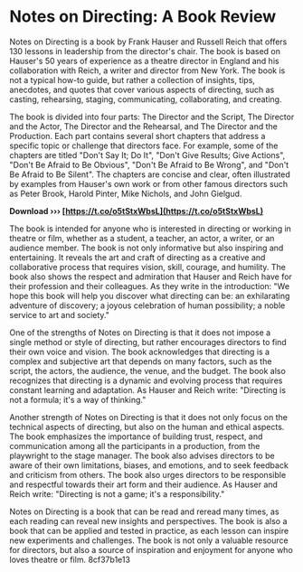 # Notes on Directing: A Book Review
 
Notes on Directing is a book by Frank Hauser and Russell Reich that offers 130 lessons in leadership from the director's chair. The book is based on Hauser's 50 years of experience as a theatre director in England and his collaboration with Reich, a writer and director from New York. The book is not a typical how-to guide, but rather a collection of insights, tips, anecdotes, and quotes that cover various aspects of directing, such as casting, rehearsing, staging, communicating, collaborating, and creating.
 
The book is divided into four parts: The Director and the Script, The Director and the Actor, The Director and the Rehearsal, and The Director and the Production. Each part contains several short chapters that address a specific topic or challenge that directors face. For example, some of the chapters are titled "Don't Say It; Do It", "Don't Give Results; Give Actions", "Don't Be Afraid to Be Obvious", "Don't Be Afraid to Be Wrong", and "Don't Be Afraid to Be Silent". The chapters are concise and clear, often illustrated by examples from Hauser's own work or from other famous directors such as Peter Brook, Harold Pinter, Mike Nichols, and John Gielgud.
 
**Download ››› [https://t.co/o5tStxWbsL](https://t.co/o5tStxWbsL)**


 
The book is intended for anyone who is interested in directing or working in theatre or film, whether as a student, a teacher, an actor, a writer, or an audience member. The book is not only informative but also inspiring and entertaining. It reveals the art and craft of directing as a creative and collaborative process that requires vision, skill, courage, and humility. The book also shows the respect and admiration that Hauser and Reich have for their profession and their colleagues. As they write in the introduction: "We hope this book will help you discover what directing can be: an exhilarating adventure of discovery; a joyous celebration of human possibility; a noble service to art and society."

One of the strengths of Notes on Directing is that it does not impose a single method or style of directing, but rather encourages directors to find their own voice and vision. The book acknowledges that directing is a complex and subjective art that depends on many factors, such as the script, the actors, the audience, the venue, and the budget. The book also recognizes that directing is a dynamic and evolving process that requires constant learning and adaptation. As Hauser and Reich write: "Directing is not a formula; it's a way of thinking."
 
Another strength of Notes on Directing is that it does not only focus on the technical aspects of directing, but also on the human and ethical aspects. The book emphasizes the importance of building trust, respect, and communication among all the participants in a production, from the playwright to the stage manager. The book also advises directors to be aware of their own limitations, biases, and emotions, and to seek feedback and criticism from others. The book also urges directors to be responsible and respectful towards their art form and their audience. As Hauser and Reich write: "Directing is not a game; it's a responsibility."
 
Notes on Directing is a book that can be read and reread many times, as each reading can reveal new insights and perspectives. The book is also a book that can be applied and tested in practice, as each lesson can inspire new experiments and challenges. The book is not only a valuable resource for directors, but also a source of inspiration and enjoyment for anyone who loves theatre or film.
 8cf37b1e13
 
